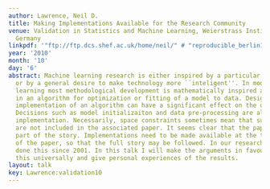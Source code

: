 ```yaml
---
author: Lawrence, Neil D.
title: Making Implementations Available for the Research Community
venue: Validation in Statistics and Machine Learning, Weierstrass Institute, Berlin,
  Germany
linkpdf: '"ftp://ftp.dcs.shef.ac.uk/home/neil/" # "reproducible_berlin10.pdf"'
year: '2010'
month: '10'
day: '6'
abstract: Machine learning research is either inspired by a particular application,
  or by a general desire to make technology more ``inteligent''. In modern machine
  learning most methodological development is mathematically inspired and results
  in an algorithm for optimization or fitting of a model to data. Design choices in
  implementation of an algorithm can have a significant effect on the quality of results.
  Decisions such as model initializaiton and data pre-processing are all part of the
  implementation. Necessarily, space constraints sometimes mean that such details
  are not included in the associated paper. It seems clear that the paper only tells
  part of the story. Implementations need to be made available at the time of submission
  of the paper, so that the full story may be followed. In our research group we have
  done this since 2001. In this talk I will make the arguments in favour of doing
  this universally and give personal experiences of the results.
layout: talk
key: Lawrence:validation10
---
```

